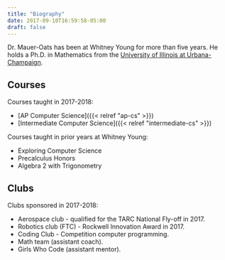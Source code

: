 ```yaml
---
title: "Biography"
date: 2017-09-10T16:59:58-05:00
draft: false
---
```


Dr. Mauer-Oats has been at Whitney Young for more than five years. He
holds a Ph.D. in Mathematics from the [University of Illinois at
Urbana-Champaign](http://www.math.uiuc.edu). 

## Courses

Courses taught in 2017-2018:

* [AP Computer Science]({{< relref "ap-cs" >}})
* [Intermediate Computer Science]({{< relref "intermediate-cs" >}})

Courses taught in prior years at Whitney Young:

* Exploring Computer Science
* Precalculus Honors
* Algebra 2 with Trigonometry

## Clubs

Clubs sponsored in 2017-2018:

* Aerospace club - qualified for the TARC National Fly-off in 2017.
* Robotics club (FTC) - Rockwell Innovation Award in 2017.
* Coding Club - Competition computer programming. 
* Math team (assistant coach).
* Girls Who Code (assistant mentor).


